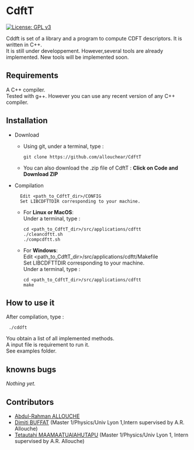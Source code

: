# CdftT

[![License: GPL v3](https://img.shields.io/badge/License-GPLv3-blue.svg)](https://www.gnu.org/licenses/gpl-3.0)

Cddft is set of a library and a program to compute CDFT descriptors. It is written in C++.\
It is still under developpement. However,several tools are already implemented. New tools will be implemented soon.

## Requirements

A C++ compiler.\
Tested with g++. However you can use any recent version of any C++ compiler.

## Installation

- Download
	- Using git, under a terminal, type : 
		```console
		git clone https://github.com/allouchear/CdftT
		```
	- You can also download the .zip file of CdftT :
		**Click on Code and Download ZIP**

- Compilation

		Edit <path_to_CdftT_dir>/CONFIG
		Set LIBCDFTTDIR corresponding to your machine.
	- For **Linux or MacOS**:\
		Under a terminal, type :
		```console
		cd <path_to_CdftT_dir>/src/applications/cdftt
		./cleancdftt.sh
		./compcdftt.sh
		```
	- For **Windows**:\
		Edit <path_to_CdftT_dir>/src/applications/cdftt/Makefile\
		Set LIBCDFTTDIR corresponding to your machine.\
		Under a terminal, type :
		```console
		cd <path_to_CdftT_dir>/src/applications/cdftt
		make
		```

## How to use it 

After compilation, type :
```console
 ./cddft
```
You obtain a list of all implemented methods.\
A input file is requirement to run it.\
See examples folder. 

## knowns bugs
*Nothing yet.*

## Contributors
 - [Abdul-Rahman ALLOUCHE](https://sites.google.com/site/allouchear/Home)
 - [Dimiti BUFFAT](https://github.com/dbuffat) (Master 1/Physics/Univ Lyon 1,Intern supervised by A.R. Allouche)
 - [Tetautahi MAAMAATUAIAHUTAPU](https://github.com/tmaamaatua) (Master 1/Physics/Univ Lyon 1, Intern supervised by A.R. Allouche)
